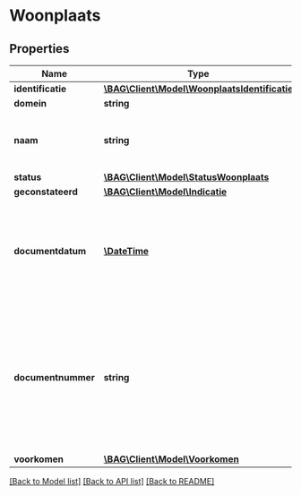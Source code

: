 # Woonplaats

## Properties
Name | Type | Description | Notes
------------ | ------------- | ------------- | -------------
**identificatie** | [**\BAG\Client\Model\WoonplaatsIdentificatie**](WoonplaatsIdentificatie.md) |  | 
**domein** | **string** | NL.IMBAG.Woonplaats | 
**naam** | **string** | De benaming van een door het gemeentebestuur aangewezen woonplaats. | 
**status** | [**\BAG\Client\Model\StatusWoonplaats**](StatusWoonplaats.md) |  | 
**geconstateerd** | [**\BAG\Client\Model\Indicatie**](Indicatie.md) |  | 
**documentdatum** | [**\DateTime**](\DateTime.md) | De datum waarop het brondocument is vastgesteld, op basis waarvan een opname, mutatie of een verwijdering van gegevens ten aanzien van een object heeft plaatsgevonden. | 
**documentnummer** | **string** | De unieke aanduiding van het brondocument op basis waarvan een opname, mutatie of een verwijdering van gegevens ten aanzien van een woonplaats heeft plaatsgevonden, binnen een gemeente. Alle karakters uit de MES-1 karakterset zijn toegestaan. | 
**voorkomen** | [**\BAG\Client\Model\Voorkomen**](Voorkomen.md) |  | 

[[Back to Model list]](../../README.md#documentation-for-models) [[Back to API list]](../../README.md#documentation-for-api-endpoints) [[Back to README]](../../README.md)

